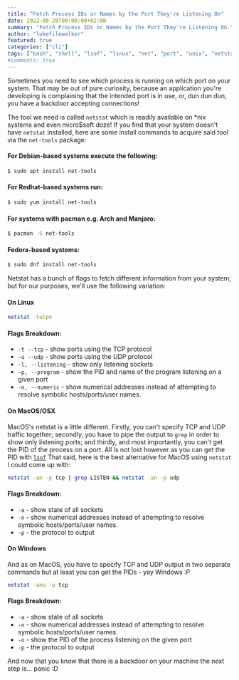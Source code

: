 ```yaml
---
title: "Fetch Process IDs or Names by the Port They're Listening On"
date: 2022-08-28T08:00:00+02:00
summary: "Fetch Process IDs or Names by the Port They're Listening On."
author: "lukefilewalker"
featured: true
categories: ["cli"]
tags: ["bash", "shell", "lsof", "linux", "net", "port", "unix", "netstat", "macos", "linux", "windows"]
#comments: true
---
```


Sometimes you need to see which process is running on which port on your system. That may be out of pure curiosity, because an application you're developing is complaining that the intended port is in use, or, dun dun dun, you have a backdoor accepting connections!

The tool we need is called `netstat` which is readily available on *nix systems and even micro$soft doze! If you find that your system doesn't have `netstat` installed, here are some install commands to acquire said tool via the `net-tools` package:

#### For Debian-based systems execute the following:
```bash 
$ sudo apt install net-tools
```

#### For Redhat-based systems run:
```bash 
$ sudo yum install net-tools
```

#### For systems with pacman e.g. Arch and Manjaro:
```bash 
$ pacman -S net-tools
```

#### Fedora-based systems:
```bash 
$ sudo dnf install net-tools
```

Netstat has a bunch of flags to fetch different information from your system, but for our purposes, we'll use the following variation:

#### On Linux

```bash
netstat -tulpn
```

#### Flags Breakdown:

- `-t --tcp` - show ports using the TCP protocol
- `-u --udp` - show ports using the UDP protocol
- `-l, --listening` - show only listening sockets
- `-p, --program`  - show the PID and name of the program listening on a given port
- `-n, --numeric` - show numerical addresses instead of attempting to resolve symbolic hosts/ports/user names. 

#### On MacOS/OSX

MacOS's netstat is a little different. Firstly, you can't specify TCP and UDP traffic together; secondly, you have to pipe the output to `grep` in order to show only listening ports; and thirdly, and most importantly, you can't get the PID of the process on a port. All is not lost however as you can get the PID with [`lsof`](https://dxt.rs) That said, here is the best alternative for MacOS using `netstat` I could come up with:

```bash
netstat -an -p tcp | grep LISTEN && netstat -an -p udp
```

#### Flags Breakdown:

- `-a` - show state of all sockets
- `-n` - show numerical addresses instead of attempting to resolve symbolic hosts/ports/user names. 
- `-p` - the protocol to output

#### On Windows

And as on MacOS, you have to specify TCP and UDP output in two separate commands but at least you can get the PIDs - yay Windows :P

```bash
netstat -ano -p tcp
```

#### Flags Breakdown:

- `-a` - show state of all sockets
- `-n` - show numerical addresses instead of attempting to resolve symbolic hosts/ports/user names. 
- `-o` - show the PID of the process listening on the given port
- `-p` - the protocol to output

And now that you know that there is a backdoor on your machine the next step is... panic :D

